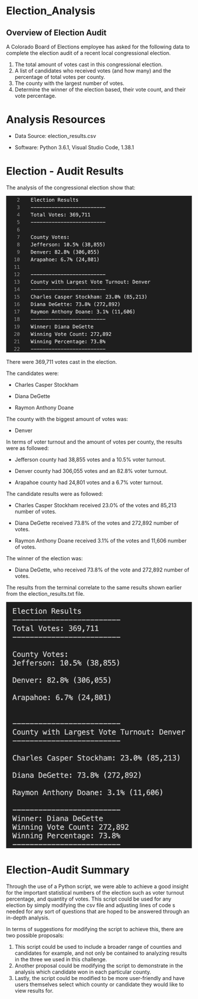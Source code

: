 # Election_Analysis

## Overview of Election Audit

A Colorado Board of Elections employee has asked for the following data to complete the election audit of a recent local congressional election.

1. The total amount of votes cast in this congressional election.
2. A list of candidates who received votes (and how many) and the percentage of total votes per county.
3. The county with the largest number of votes.
4. Determine the winner of the election based, their vote count, and their vote percentage.

# Analysis Resources 

- Data Source: election_results.csv

- Software: Python 3.6.1, Visual Studio Code, 1.38.1

# Election - Audit Results

The analysis of the congressional election show that:

![](Resources/electionresults.png)

There were 369,711 votes cast in the election.

The candidates were:

  * Charles Casper Stockham 
  
  * Diana DeGette
  
  * Raymon Anthony Doane

The county with the biggest amount of votes was: 

  - Denver 

In terms of voter turnout and the amount of votes per county, the results were as followed:

  - Jefferson county had 38,855 votes and a 10.5% voter turnout.

  - Denver county had 306,055 votes and an 82.8% voter turnout.

  - Arapahoe county had 24,801 votes and a 6.7% voter turnout.

The candidate results were as followed:

  - Charles Casper Stockham received 23.0% of the votes and 85,213 number of votes.
  
  - Diana DeGette received 73.8% of the votes and 272,892 number of votes.
  
  - Raymon Anthony Doane received 3.1% of the votes and 11,606 number of votes.
  
The winner of the election was:
  - Diana DeGette, who received 73.8% of the vote and 272,892 number of votes.
  
The results from the terminal correlate to the same results shown earlier from the election_results.txt file.

![](Resources/terminal.png)


  
# Election-Audit Summary  
 Through the use of a Python script, we were able to achieve a good insight for the important statistical numbers of the election such as voter turnout percentage, and quantity of votes. This script could be used for any election by simply modifying the csv file and adjusting lines of code s needed for any sort of questions that are hoped to be answered through an in-depth analysis. 
 
 In terms of suggestions for modifying the script to achieve this, there are two possible proposals:
 1. This script could be used to include a broader range of counties and candidates for example, and not only be contained to analyzing results in the three we used in this challenge.
 2. Another proposal could be modifying the script to demonstrate in the analysis which candidate won in each particular county. 
 3. Lastly, the script could be modified to be more user-friendly and have users themselves select which county or candidate they would like to view results for. 
  
  
